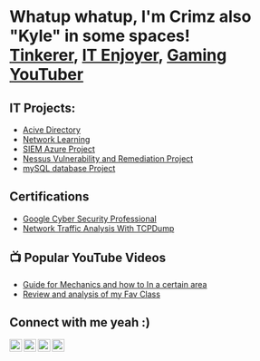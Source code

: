 <h1>Whatup whatup, I'm Crimz also "Kyle" in some spaces! <br/><a href="https://github.com/KCrimz">Tinkerer</a>, <a href="https://www.linkedin.com/in/kylecmckenna/">IT Enjoyer</a>, <a href="https://www.youtube.com/channel/UCt_9NHaVUBmBaYA-zkcEtVg">Gaming YouTuber</a></h1>

<h2>IT Projects:</h2>

- [Acive Directory](https://github.com/KCrimz/ActiveDirectoryProject)
- [Network Learning](https://github.com/KCrimz/Networking-Learning)
- [SIEM Azure Project](https://github.com/KCrimz/SIEM-Azure-Project)
- [Nessus Vulnerability and Remediation Project](https://github.com/KCrimz/Vulnerability-Management-Project)
- [mySQL database Project](https://github.com/KCrimz/SQL-Database-Project)

<h2>Certifications</h2>

- [Google Cyber Security Professional](https://www.credly.com/badges/9f9fc0e5-81c1-4f16-9b6b-d3c581287014/linked_in_profile)
- [Network Traffic Analysis With TCPDump](https://www.coursera.org/account/accomplishments/verify/YTXKJFYD2C3J)

<h2>📺 Popular YouTube Videos</h2>

- [Guide for Mechanics and how to In a certain area](https://www.youtube.com/watch?v=utSiYqpR1sk)
- [Review and analysis of my Fav Class](https://www.youtube.com/watch?v=bIkagedTsiQ)

<h2> Connect with me yeah :)</h2>

[<img align="left" alt="JoshMadakor | YouTube" width="22px" src="https://cdn.jsdelivr.net/npm/simple-icons@v3/icons/youtube.svg" />][youtube]
[<img align="left" alt="JoshMadakor | Twitter" width="22px" src="https://cdn.jsdelivr.net/npm/simple-icons@v3/icons/twitter.svg" />][twitter]
[<img align="left" alt="JoshMadakor | LinkedIn" width="22px" src="https://cdn.jsdelivr.net/npm/simple-icons@v3/icons/linkedin.svg" />][linkedin]
[<img align="left" alt="JoshMadakor | Instagram" width="22px" src="https://cdn.jsdelivr.net/npm/simple-icons@v3/icons/instagram.svg" />][instagram]

[twitter]: https://twitter.com/InfiniteCrimzon
[youtube]: https://www.youtube.com/channel/UCt_9NHaVUBmBaYA-zkcEtVg
[instagram]: https://www.instagram.com/infinitecrimzon/?hl=en
[linkedin]: https://www.linkedin.com/in/kylecmckenna/

